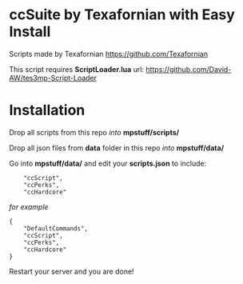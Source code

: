# ccSuite by Texafornian with Easy Install

Scripts made by Texafornian https://github.com/Texafornian

This script requires **ScriptLoader.lua** url: https://github.com/David-AW/tes3mp-Script-Loader

# Installation

Drop all scripts from this repo *into* **mpstuff/scripts/**

Drop all json files from **data** folder in this repo *into* **mpstuff/data/**

Go into **mpstuff/data/** and edit your **scripts.json** to include:
```
	"ccScript",
	"ccPerks",
	"ccHardcore"
```
*for example*

```
{
	"DefaultCommands",
	"ccScript",
	"ccPerks",
	"ccHardcore"
}
```

Restart your server and you are done!
